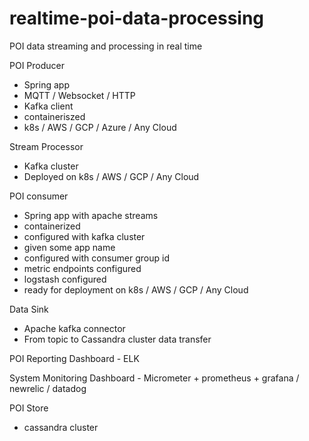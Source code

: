 # realtime-poi-data-processing
POI data streaming and processing in real time

POI Producer 
- Spring app 
- MQTT / Websocket / HTTP 
- Kafka client 
- containeriszed 
- k8s / AWS / GCP / Azure / Any Cloud



Stream Processor 
- Kafka cluster 
- Deployed on k8s / AWS / GCP / Any Cloud


POI consumer
- Spring app with apache streams 
- containerized 
- configured with kafka cluster 
- given some app name 
- configured with consumer group id 
- metric endpoints configured 
- logstash configured 
- ready for deployment on k8s / AWS / GCP / Any Cloud



Data Sink 
- Apache kafka connector 
- From topic to Cassandra cluster data transfer 


POI Reporting Dashboard - 
ELK 

System Monitoring Dashboard -
Micrometer + prometheus + grafana / newrelic / datadog 


POI Store 
- cassandra cluster 
